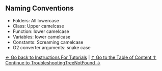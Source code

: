 
## Naming Conventions

* Folders: All lowercase
* Class: Upper camelcase
* Function: lower camelcase
* Variables: lower camelcase
* Constants: Screaming camelcase
* O2 converter arguments: snake case

[← Go back to Instructions For Tutorials](6_Tutorials.md) | [↑ Go to the Table of Content ↑](../README.md) [Continue to TroubleshootingTreeNotFound →](8_TroubleshootingTreeNotFound.md)
